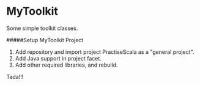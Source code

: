 MyToolkit
========

Some simple toolkit classes.

#####Setup MyToolkit Project
1. Add repository and import project PractiseScala as a "general project".
2. Add Java support in project facet.
3. Add other required libraries, and rebuild. 

Tada!!!